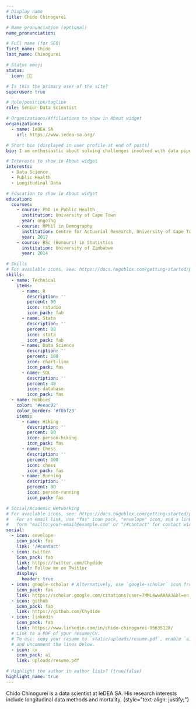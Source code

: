```yaml
---
# Display name
title: Chido Chinogurei

# Name pronunciation (optional)
name_pronunciation:

# Full name (for SEO)
first_name: Chido
last_name: Chinogurei

# Status emoji
status:
  icon: 🏃🏽

# Is this the primary user of the site?
superuser: true

# Role/position/tagline
role: Senior Data Scientist

# Organizations/Affiliations to show in About widget
organizations:
  - name: IeDEA SA
    url: https://www.iedea-sa.org/

# Short bio (displayed in user profile at end of posts)
bio: I am enthusiastic about solving challenges involved with data pipelines from different systems with a keen focus on routine data maintenance for various public health systems and longitudinal methods in data analysis of public health issues.

# Interests to show in About widget
interests:
  - Data Science
  - Public Health
  - Longitudinal Data

# Education to show in About widget
education:
  courses:
    - course: PhD in Public Health
      institution: University of Cape Town
      year: ongoing
    - course: MPhil in Demography 
      institution: Centre for Actuarial Research, University of Cape Town
      year: 2017
    - course: BSc (Honours) in Statistics
      institution: University of Zimbabwe
      year: 2014

# Skills
# For available icons, see: https://docs.hugoblox.com/getting-started/page-builder/#icons
skills:
  - name: Technical
    items:
      - name: R
        description: ''
        percent: 80
        icon: rstudio
        icon_pack: fab
      - name: Stata
        description: ''
        percent: 80
        icon: stata
        icon_pack: fab      
      - name: Data Science
        description: ''
        percent: 100
        icon: chart-line
        icon_pack: fas
      - name: SQL
        description: ''
        percent: 40
        icon: database
        icon_pack: fas
  - name: Hobbies
    color: '#eeac02'
    color_border: '#f0bf23'
    items:
      - name: Hiking
        description: ''
        percent: 60
        icon: person-hiking
        icon_pack: fas
      - name: Chess
        description: ''
        percent: 100
        icon: chess
        icon_pack: fas
      - name: Running
        description: ''
        percent: 80
        icon: person-running
        icon_pack: fas

# Social/Academic Networking
# For available icons, see: https://docs.hugoblox.com/getting-started/page-builder/#icons
#   For an email link, use "fas" icon pack, "envelope" icon, and a link in the
#   form "mailto:your-email@example.com" or "/#contact" for contact widget.
social:
  - icon: envelope
    icon_pack: fas
    link: '/#contact'
  - icon: twitter
    icon_pack: fab
    link: https://twitter.com/Chydide
    label: Follow me on Twitter
    display:
      header: true
  - icon: google-scholar # Alternatively, use `google-scholar` icon from `ai` icon pack
    icon_pack: fas
    link: https://scholar.google.com/citations?user=7MML4wwAAAAJ&hl=en
  - icon: github
    icon_pack: fab
    link: https://github.com/Chydide
  - icon: linkedin
    icon_pack: fab
    link: https://www.linkedin.com/in/chido-chinogurei-96635128/
  # Link to a PDF of your resume/CV.
  # To use: copy your resume to `static/uploads/resume.pdf`, enable `ai` icons in `params.yaml`,
  # and uncomment the lines below.
  - icon: cv
    icon_pack: ai
    link: uploads/resume.pdf

# Highlight the author in author lists? (true/false)
highlight_name: true
---
```


Chido Chinogurei is a data scientist at IeDEA SA. His research interests include longitudinal data methods and mortality.
{style="text-align: justify;"}
